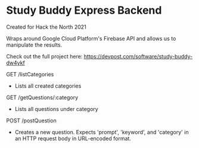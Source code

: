# Study Buddy Express Backend

Created for Hack the North 2021

Wraps around Google Cloud Platform's Firebase API and allows us to manipulate the results.

Check out the full project here: https://devpost.com/software/study-buddy-dw4ykf

GET /listCategories
- Lists all created categories

GET /getQuestions/:category
- Lists all questions under category

POST /postQuestion
- Creates a new question. Expects 'prompt', 'keyword', and 'category' in an HTTP request body in URL-encoded format.
